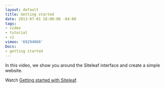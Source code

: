 ```yaml
---
layout: default
title: Getting started
date: 2013-07-01 18:00:00 -04:00
tags:
- video
- tutorial
- v1
vimeo: '69294068'
Docs:
- getting started
---
```


In this video, we show you around the Siteleaf interface and create a simple website.

Watch <a href="http://vimeo.com/69294068">Getting started with Siteleaf</a>.
